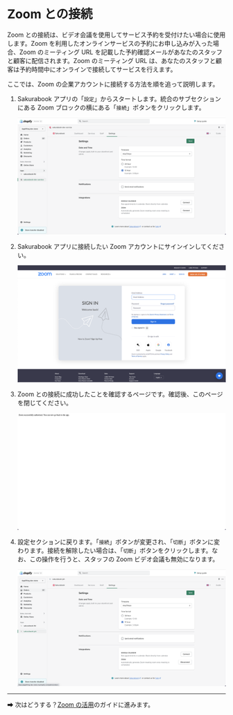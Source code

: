# Zoom との接続

Zoom との接続は、ビデオ会議を使用してサービス予約を受付けたい場合に使用します。Zoom を利用したオンラインサービスの予約にお申し込みが入った場合、Zoom のミーティング URL を記載した予約確認メールがあなたのスタッフと顧客に配信されます。Zoom のミーティング URL は、あなたのスタッフと顧客は予約時間中にオンラインで接続してサービスを行えます。

ここでは、Zoom の企業アカウントに接続する方法を順を追って説明します。

1. Sakurabook アプリの「`設定`」からスタートします。統合のサブセクションにある Zoom ブロックの横にある「`接続`」ボタンをクリックします。

   ![Alt text](../img/Screenshot%202022-08-31%20at%2016.01.55.png?raw=true "Sakurabook Zoom Connect")

2. Sakurabook アプリに接続したい Zoom アカウントにサインインしてください。

   ![Alt text](../img/Screenshot%202022-08-31%20at%2016.02.03.png?raw=true "Sakurabook Zoom SignIn")

3. Zoom との接続に成功したことを確認するページです。確認後、このページを閉じてください。

   ![Alt text](../img/Screenshot%202022-08-31%20at%2016.05.49.png?raw=true "Sakurabook Zoom Successful")

4. 設定セクションに戻ります。「`接続`」ボタンが変更され、「`切断`」ボタンに変わります。接続を解除したい場合は、「`切断`」ボタンをクリックします。なお、この操作を行うと、スタッフの Zoom ビデオ会議も無効になります。

   ![Alt text](../img/Screenshot%202022-08-31%20at%2016.15.10.png?raw=true "Sakurabook Zoom Disconnect")

---

➡ 次はどうする？[Zoom の活用](./using-zoom.md)のガイドに進みます。

